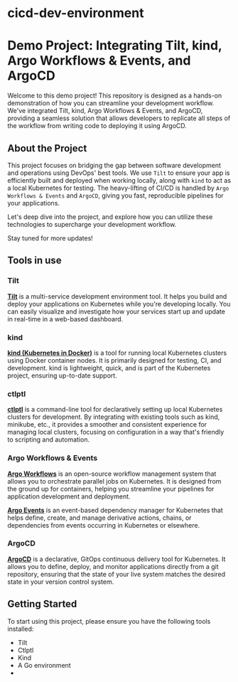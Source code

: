 # cicd-dev-environment

# Demo Project: Integrating Tilt, kind, Argo Workflows & Events, and ArgoCD

Welcome to this demo project! This repository is designed as a hands-on demonstration of how you can streamline your development workflow. We've integrated Tilt, kind, Argo Workflows & Events, and ArgoCD, providing a seamless solution that allows developers to replicate all steps of the workflow from writing code to deploying it using ArgoCD.

## About the Project

This project focuses on bridging the gap between software development and operations using DevOps' best tools. 
We use `Tilt` to ensure your app is efficiently built and deployed when working locally,
along with `kind` to act as a local Kubernetes for testing.
The heavy-lifting of CI/CD is handled by `Argo Workflows & Events` and `ArgoCD`, giving you fast, reproducible pipelines for your applications.

Let's deep dive into the project, and explore how you can utilize these technologies to supercharge your development workflow.

Stay tuned for more updates!

## Tools in use
### Tilt

**[Tilt](https://tilt.dev/)** is a multi-service development environment tool. It helps you build and deploy your applications on Kubernetes while you're developing locally. You can easily visualize and investigate how your services start up and update in real-time in a web-based dashboard.

### kind

**[kind (Kubernetes in Docker)](https://kind.sigs.k8s.io/)** is a tool for running local Kubernetes clusters using Docker container nodes. It is primarily designed for testing, CI, and development. kind is lightweight, quick, and is part of the Kubernetes project, ensuring up-to-date support.

### ctlptl

**[ctlptl](https://github.com/tilt-dev/ctlptl)** is a command-line tool for declaratively setting up local Kubernetes clusters for development. By integrating with existing tools such as kind, minikube, etc., it provides a smoother and consistent experience for managing local clusters, focusing on configuration in a way that's friendly to scripting and automation.

### Argo Workflows & Events

**[Argo Workflows](https://argoproj.github.io/argo-workflows/)** is an open-source workflow management system that allows you to orchestrate parallel jobs on Kubernetes. It is designed from the ground up for containers, helping you streamline your pipelines for application development and deployment.

**[Argo Events](https://argoproj.github.io/argo-events/)** is an event-based dependency manager for Kubernetes that helps define, create, and manage derivative actions, chains, or dependencies from events occurring in Kubernetes or elsewhere.

### ArgoCD

**[ArgoCD](https://argoproj.github.io/argo-cd/)** is a declarative, GitOps continuous delivery tool for Kubernetes. It allows you to define, deploy, and monitor applications directly from a git repository, ensuring that the state of your live system  matches the desired state in your version control system.

## Getting Started

To start using this project, please ensure you have the following tools installed:
- Tilt
- Ctlptl
- Kind
- A Go environment
- 